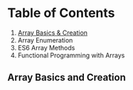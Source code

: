 # Table of Contents

1. [Array Basics & Creation](#array-basics-and-creation)  
2. Array Enumeration
3. ES6 Array Methods
4. Functional Programming with Arrays


## Array Basics and Creation
